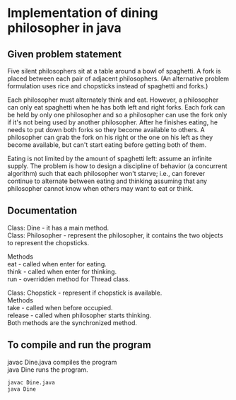 # Implementation of dining philosopher in java
## Given problem statement
Five silent philosophers sit at a table around a bowl of spaghetti. A 
fork is placed between each pair of adjacent philosophers. (An 
alternative problem formulation uses rice and chopsticks instead of 
spaghetti and forks.)

Each philosopher must alternately think and eat. However, a philosopher 
can only eat spaghetti when he has both left and right forks. Each fork 
can be held by only one philosopher and so a philosopher can use the fork 
only if it's not being used by another philosopher. After he finishes
eating, he needs to put down both forks so they become available to 
others. A philosopher can grab the fork on his right or the one on his 
left as they become available, but can't start eating before getting both 
of them.

Eating is not limited by the amount of spaghetti left: assume an infinite 
supply. The problem is how to design a discipline of behavior (a 
concurrent algorithm) such that each philosopher won't starve; i.e., can 
forever continue to alternate between eating and thinking assuming that 
any philosopher cannot know when others may want to eat or think.

## Documentation
Class: Dine - it has a main method.\
Class: Philosopher - represent the philosopher, it contains the two 
objects to represent the chopsticks.

Methods\
eat - called when enter for eating.\
think - called when enter for thinking.\
run - overridden method for Thread class.

Class: Chopstick - represent if chopstick is available.\
Methods\
take - called when before occupied.\
release - called when philosopher starts thinking.\
Both methods are the synchronized method.

## To compile and run the program
javac Dine.java compiles the program\
java Dine runs the program.
```cmd
javac Dine.java
java Dine
```
